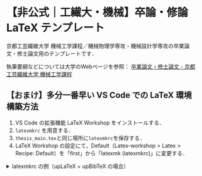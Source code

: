 # 【非公式｜工繊大・機械】卒論・修論 LaTeX テンプレート

京都工芸繊維大学 機械工学課程／機械物理学専攻・機械設計学専攻の卒業論文・修士論文用のテンプレートです．

執筆要綱などについては大学のWebページを参照：
[卒業論文・修士論文 - 京都工芸繊維大学 機械工学課程](http://www.mech.kit.ac.jp/student/thesis.html)


## 【おまけ】多分一番早い VS Code での LaTeX 環境構築方法

1. VS Code の拡張機能 LaTeX Workshop をインストールする．
2. ``latexmkrc`` を用意する． 
3. ``thesis_main.tex``と同じ場所に``latexmkrc``を保存する．
4. LaTeX Workshop の設定にて，Default（Latex-workshop > Latex > Recipe: Default）を「first」から「latexmk (latexmkrc)」に変更する．

<details><summary>latexmkrc の例（upLaTeX + upBibTeX の場合）</summary>

```
$latex = 'uplatex -synctex=1 -file-line-error -halt-on-error %O %S';
$bibtex = 'upbibtex %O %B';
$dvipdf = 'dvipdfmx %O -o %D %S';
$pdf_mode = 3;
```